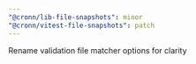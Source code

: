 ```yaml
---
"@cronn/lib-file-snapshots": minor
"@cronn/vitest-file-snapshots": patch
---
```


Rename validation file matcher options for clarity
